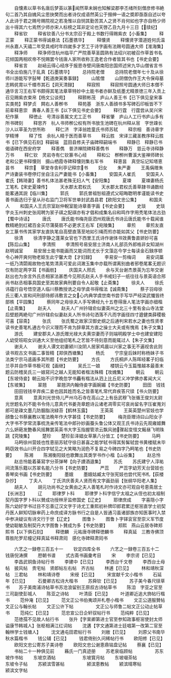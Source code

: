 <!-- { "loadSidebar": true } -->
　　自懐素以草书名唐后梦英以篆闻然草未娴也知解梁郡李丕绪所刻僧彦修书絶句二首乃其自媿风尘思抉樊而出者诗仅成语然英公于搢绅一语之奬即亟亟自述以夸人此诗于君之赐号赐院视之若凂惟以自悯其勤苦其人之贤不肖何如也字亦自杨少师出十得其六七焉然少师亦宋人标榜之耳非定论也天啓乙丑九月十三日【牍纪】
　　释省钦
　　释省钦善八分书太宗召于殿上书数行得赐紫衣【小畜集】
　　释正蒙
　　释正蒙书得诚悬法【石墨镌华】
　　释懐贤
　　释懐贤字潜道姓何氏温州永嘉人天禧二年受具戒时年四嵗多才艺工于诗字画有法赐号圆通大师【淮海集】
　　释净师
　　释浄师住杭州临平广严院善草圣圆熟有法绍兴初被召作草首书名花倾国两相欢帝不悦赐罢今钱唐人家所收称王逸老合作者皆其书也【书史会要】
　　释省言
　　赵崡云得心经序于报恩寺壁间唐南阳忠国师述宋九华山僧省言书书全出伯施几于乱真【石墨镌华】
　　总持院老僧
　　总持院老僧年七十及从徐师川游能写字鼔琴【乾道庚寅奏事録】
　　山隂僧
　　山阴僧伪作王大令保母墓志韩侂胄以千缗市其石【洞天清録】
　　释寂照
　　释寂照号圆通大师日本僧不通华言习王右军书颇得其笔法章草特妙中土能书者亦鲜及纸墨尤精景徳三年入贡上召见赐紫衣束帛【杨文公谈苑】
　　释颢彬茂　庐山人善王书【已下俱见皇宋事实类苑】释梦贞　闗右人善栁书
　　释苑基　浙东人善顔书多写碑石印板皆不下前辈释恵崇　夀春人善王书【以下俱见书史会要】
　　释行霆　行霆尝从吴兴宋杞作篆
　　释徳止　号清谷善属文尤工正书
　　释省肇　庐山人工行书庐山多有所书碑刻
　　释思齐　杭人书师栁公权有所书放生池碑在杭州释从宻　字世疎长沙人以草圣为世所称
　　释仁济　字泽翁姓童氏书师苏轼
　　释宗相　善诗章字学精博
　　释了性　余杭人精于医而善草书
　　释云胜　宋译三藏圣教序释云胜书【已下俱见石刻】释嗣端　蓝田县修夫子庙碑释嗣端书
　　释静已　释静已书偈语碑在西安府学
　　释善儁　普济禅院碑释善儁书
　　释静万　慈云寺诗释静万书
　　释仁钦　灵岩寺有仁钦篆书心经
　　释和公　栁栁州曹溪大鉴禅师碑长老和公更书释懐则　摄山栖霞寺碑释懐则集右军书
　　释恵昙　真空坛记知塔恵昙书
　　释宗　草堂寺舎利亭记释宗书
　　妇女
　　朱严妻
　　王禹偁赠朱严诗妻装书卷停灯坐自注云严妻能书【小畜集】
　　安国夫人崔氏
　　安国夫人崔氏【韩琦妻】善书札体法甚老殊无妇人气【安阳集】
　　夏竦
　　夏竦妻杨氏工笔札【宋史夏竦传】
　　天水郡太君权氏
　　天水郡太君权氏善草隷书诵数经能畧通其説【临川集】
　　郭氏
　　郭氏曽祖恕祖遵式父昭晦聦明孝谨能读书史善书画选归于皇从孙右监门卫将军世单封武昌县君【欧阳文忠公集】
　　和国夫人
　　和国夫人王氏宗室赵仲輗室能诗章善字画【书史会要】
　　史琰
　　史琰字炎玉州刺史张訚聘为冡子祺之配祺亦有才倡和成集名曰和鸣作字用秃笔体法古劲【蜀中诗话】
　　唐氏
　　唐氏能书梅尧臣泗州观唐氏书诗云唐氏能书十载闻谁教精絶到红裙百金买尽蒲葵扇不必更求王右军【宛陵集】
　　章煎
　　章煎友直女工篆书传其家学友直执笔自高壁直落至地如引绳而煎亦能如其父【书史防要】
　　徐清
　　徐清字静之蓬莱女官也下西里王氏诗作谢体书效黄鲁直妍妙可喜【陈后山集】
　　李清照
　　李清照号易安居士济南人礼部员外郎格非女知湖州赵明诚室
　　易安居士能书能画而又能词而尤长于文藻迄今学士每读金石録序顿令心神开爽何物老妪生此宁馨大竒【才妇録】
　　李易安一剪梅词
　　易安词藁一纸乃清閟阁故物也笔势清真可爱此词潄玉集中亦载所谓离别曲者邪卷尾畧无题识仅有防定两字耳【书画舫】
　　庆国夫人邢氏
　　余与天台谢杰景英为忘年交谢赵出也为余言外氏丞相家法甚悉今见邢氏赵夫人手书戒妇子一纸往往与景英语合邢尚书赵丞相事具国史至其故家典刑要自令人起敬【止斋集】
　　徐夫人
　　徐氏讳蕴行自号悟空道人临川蔡教授诜之母学虞书得楷法【诚斋集】
　　蔡子羽母徐氏三衢人宣和间刑部侍郎讳敷言之女心内典学虞世南书尝手写华严经梁武懴皆终部帙【平园集】
　　蔡同年之母徐夫人手写佛经九十五卷得唐人笔法字画亦细楷【止斋集】
　　赵夫人
　　赵夫人广州钤辖俞似妻英州之北三十里有金山寺法堂后壁题两絶句广州钤辖俞似妻赵夫人所书诗句洒落不凡而字画径四寸遒健类薛稷极可喜【容斋】
　　张氏
　　张氏蜀之故家汉御史纲之后通判宋若水之妻也性贤孝读书史善笔札通古今识义理而不肯为辞章其方直之操士大夫或有愧焉【朱子文集】
　　游氏
　　建安郡夫人游氏赠光禄大夫黄崇妻而子则端明殿学士中也建安建阳人幼受班昭女训通大义至他组纫笔札之艺皆不待刻意而能辄过人【朱子文集】
　　谢夫人
　　谢夫人谭文初妻颍川汝阴人居家鸡晨以兴家之事无不遍视舎此则读书观古文书画二事皆精【郑侠西塘集】
　　杨氏
　　宁宗皇后妹时称杨妹子书法类宁宗马逺画多其所题【书史防要】
　　方氏
　　方氏桐庐人陈晖经畧子妇临兰亭并自作草书极可观【画继】
　　吴氏三一娘
　　楼钥云今玉篇惟越本最善末题云防稽吴氏三一娘冩问之越人无能知者楷法殊精【攻媿集】
　　朝云
　　朝云【东坡侍妾】朝云始不识字晩忽学书麤有楷法从泗上比丘尼义冲学佛亦畧闻大义【东坡集】
　　翠翘
　　翠翘洪内翰侍妾字画婉媚【书史防要】
　　田田　钱钱
　　田田钱钱辛弃疾二妾也因其姓而名之皆善笔札常代弃疾答尺牍【书火防要】
　　意真
　　意真刘光世侍儿严州乌石寺在高山之上有岳武穆飞张循王俊刘太尉光世题名刘不能书令侍儿意真代书姜尧章题诗云诸老凋零实可哀尚留名字压崔嵬刘郎可是疎文墨几防胭脂浣緑苔【鹤林玉露】
　　王英英
　　王英英楚州官妓也学顔鲁公书蔡襄教以笔法晩年作大字甚佳【书史防要】
　　梅尧臣赠诗曰山阳女子大字书不学常流事梳洗亲传笔法中郎孙妙画蚕头鲁公体又观王氏书诗云先观雍姬舞六么妍葩发艶春风摇舞罢英英书大字玉指握管浓云飘风驰骤起变怪文鳐昼飞明珠跳【究陵集】
　　楚珍
　　楚珍彭泽娼女草篆八分皆工【书史防要】
　　马眄
　　马眄徐州营妓也性恵丽苏轼守徐日甚喜之能学轼书得其髣髴轼尝书黄楼赋未毕眄窃效书山川开合四字轼见之大笑略为润色不复易之今碑四字乃眄笔也【书史防要】
　　陈湘
　　陈湘衡阳妓也歌舞出其类学书作小楷【山谷集】
　　赵总怜
　　赵总怜能着棊冩字分茶弹琴【向子諲酒邉集】
　　苏氏
　　苏氏建宁人淳祐间流落乐籍以苏翠名能八分书【书史防要】
　　严蕊
　　严蕊字幼芳天台营妓也善琴奕书画【书史防要】
　　墨娥
　　墨娥姑臧太守张宪妓也尝代宪书札【荻楼杂抄】
　　丁夫人
　　丁氏洪庆善夫人贤而有文字画劲丽【张纲华阳老人集】
　　胡夫人
　　胡元功尚书之女黄由之夫人善笔札时作诗文亦可观自号恵斋居士【长洲志】
　　辽
　　耶律罗卜科
　　耶律罗卜科字信宁太祖之从侄也初太祖制契丹国字罗卜科以賛成功授林牙监修国史【辽史】
　　耶律庶成
　　字喜隠小字陈六幼好学书过目不忘善辽汉文字于诗尤工重熙初补牌印郎君累迁枢宻直学士初契丹医人鲜知切脉审药上命庶成译方脉书行之自是人皆通习虽诸部族亦知医事时入禁中参决疑议有诗文行于世【辽史】
　　图鲁卜
　　图鲁卜字铎衮官至崇义军节度使幼聪敏及制契丹大字图鲁卜賛成为多【书史防要】
　　郑熙　燕山云居寺碑郑熙书【以下俱石刻】
　　释徳麟　元祐唐寺碑释徳麟书
　　释真延　三教寺佛顶尊胜陀罗尼幢记释真延书释肃囘　感化寺碑释肃囘书

　　六艺之一録卷三百五十一
　　钦定四库全书
　　六艺之一録卷三百五十二　　钱唐倪涛撰
　　厯朝书谱
　　式古斋书画彚考目
　　宋
　　李宗谔【已见】
　　李昌武铜鱼诗帖行书
　　李建中【已见】
　　李西台千文卷
　　李西台土母帖　披风帖　贵宅帖　贤郎帖左右帖　齐古帖
　　林逋【已见】
　　林和靖秋深帖　三君帖
　　林和靖诗卷
　　宋绶【已见】
　　宋宣献千文小楷书
　　石延年【已见】
　　石曼卿古松诗大楷书
　　苏舜钦【已见】
　　苏子美今春尺牍草书　　苏子美南浦诗帖草书苏沧浪留别王原叔古诗帖草书
　　陈洎　字亚之官至三司副使彭城人
　　陈亚之诗帖
　　叶清臣【已见】
　　叶道卿近追大斾帖行楷书
　　范仲淹【已见】
　　范文正公书伯夷颂并札卷小楷书
　　文正公道服賛帖　　　　文正公与翰长帖
　　文正公许下帖　　　　　文正公与师鲁二帖文正公动止帖草书
　　范纯仁【已见】
　　范忠宣公日企轩驭帖行书
　　范纯粹【已见】
　　范徳孺不见故人帖行书
　　张升【字杲卿第进士官至参知政事枢宻使封太师谥康节韩城人】张枢相满江红词帖
　　沈遘【字文通第进士廷唱第一改第二官至翰林学士钱塘人】
　　沈文通屯田君帖行书
　　刘敞【已见】
　　刘原父书南华秋水篇楷书
　　钱公辅【已见】
　　钱君倚别久问稀帖行书
　　欧阳修【已见】
　　欧阳文忠公寄苏子美诗卷
　　欧阳文忠公谢恵鼎铭盘记帖
　　蔡襄【已见】
　　书帖二十一种俱见前
　　蘓氏一门真迹册
　　苏老泉临顾帖　　　　　苏东坡作书帖
　　东坡京酒帖　　　　　　东坡寳月帖
　　东坡啜茶帖　　　　　　东坡令子帖
　　苏颍滨雪甚帖　　　　　颍滨恵教帖
　　颍滨晴寒帖　　　　　　颍滨文字帖
